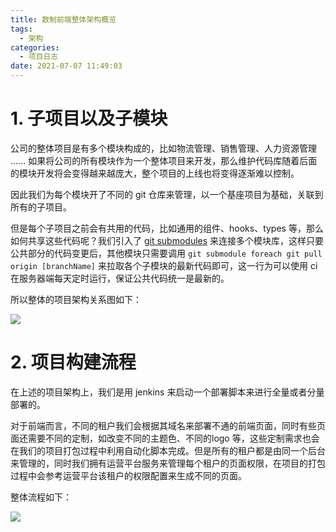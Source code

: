 ```yaml
---
title: 数制前端整体架构概览
tags:
  - 架构
categories:
  - 项目日志
date: 2021-07-07 11:49:03
---
```


# 1. 子项目以及子模块

公司的整体项目是有多个模块构成的，比如物流管理、销售管理、人力资源管理 ...... 如果将公司的所有模块作为一个整体项目来开发，那么维护代码库随着后面的模块开发将会变得越来越庞大，整个项目的上线也将变得逐渐难以控制。

因此我们为每个模块开了不同的 git 仓库来管理，以一个基座项目为基础，关联到所有的子项目。

但是每个子项目之前会有共用的代码，比如通用的组件、hooks、types 等，那么如何共享这些代码呢？我们引入了 [git submodules](https://git-scm.com/book/en/v2/Git-Tools-Submodules) 来连接多个模块库，这样只要公共部分的代码变更后，其他模块只需要调用 `git submodule foreach git pull origin [branchName]` 来拉取各个子模块的最新代码即可，这一行为可以使用 ci 在服务器端每天定时运行，保证公共代码统一是最新的。

所以整体的项目架构关系图如下：

![](https://i.loli.net/2021/07/07/EDkleYvNFgUHRIA.png)

# 2. 项目构建流程

在上述的项目架构上，我们是用 jenkins 来启动一个部署脚本来进行全量或者分量部署的。

对于前端而言，不同的租户我们会根据其域名来部署不通的前端页面，同时有些页面还需要不同的定制，如改变不同的主题色、不同的logo 等，这些定制需求也会在我们的项目打包过程中利用自动化脚本完成。但是所有的租户都是由同一个后台来管理的，同时我们拥有运营平台服务来管理每个租户的页面权限，在项目的打包过程中会参考运营平台该租户的权限配置来生成不同的页面。

整体流程如下：

![](https://i.loli.net/2021/07/07/inGVsmr4Y6OjS1H.png)
